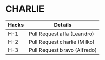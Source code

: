 # CHARLIE

| Hacks  | Details |
| ------------- | ------------- |
| H-1  | Pull Request alfa (Leandro) |
| H-2  | Pull Request charlie (Milko) |
| H-3  | Pull Request bravo (Alfredo) |
